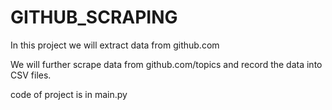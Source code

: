 # GITHUB_SCRAPING

In this project we will extract data from github.com

We will further scrape data from github.com/topics and record the data into CSV files.

code of project is in main.py
